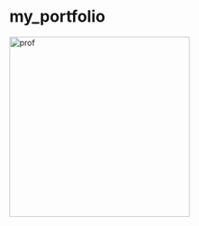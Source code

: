 # my_portfolio
<img width="320" alt="prof" src="https://github.com/kagHarsh/my_portfolio/assets/124779369/d49637b9-451c-4ed3-9fd1-a9c0a2b9791a">

